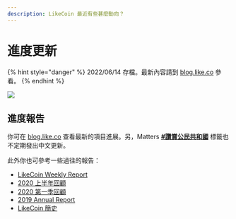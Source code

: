 ```yaml
---
description: LikeCoin 最近有些甚麼動向？
---
```


# 進度更新

{% hint style="danger" %}
2022/06/14 存檔。最新內容請到 [blog.like.co](https://blog.like.co/) 參看。
{% endhint %}

![](../../.gitbook/assets/LikeCoin\_AD69\_Stat\_Sept\_Artwork1-06.png)

## 進度報告

你可在 [blog.like.co](https://blog.like.co/zh/category/%E9%80%B2%E5%BA%A6%E6%9B%B4%E6%96%B0/) 查看最新的項目進展。另，Matters [**#讚賞公民共和國**](https://matters.news/tags/VGFnOjgwOTQ) 標籤也不定期發出中文更新。



此外你也可參考一些過往的報告：

* [LikeCoin Weekly Report](https://medium.com/likecoin/tagged/weekly-report)
* [2020 上半年回顧](https://matters.news/@likecoin/%E8%AE%9A%E8%B3%9E%E5%85%AC%E6%B0%91-2020-%E4%B8%8A%E5%8D%8A%E5%B9%B4%E5%9B%9E%E9%A1%A7-bafyreidroqj5elqim2jnr3u2zd75ysdgflu7jyinnm7cg7ztjlpfv7z36m)
* [2020 第一季回顧](https://matters.news/@likecoin/%E8%AE%9A%E8%B3%9E%E5%85%AC%E6%B0%91-2020-%E7%AC%AC%E4%B8%80%E5%AD%A3%E5%9B%9E%E9%A1%A7-bafyreifdlfznigt3htdur7e2pyomoem5chmmortz34rnakprxdipt6s2vy)
* [2019 Annual Report](https://medium.com/likecoin/likecoin-annual-report-2019-f831cb873801)
* [LikeCoin 簡史](https://medium.com/likecoin/likecoin-chronicle-769001f784b3)
